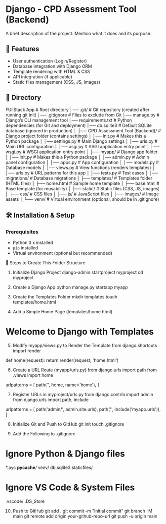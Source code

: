 # Django - CPD Assessment Tool (Backend)

A brief description of the project. Mention what it does and its purpose.

## 🚀 Features
- User authentication (Login/Register)
- Database integration with Django ORM
- Template rendering with HTML & CSS
- API integration (if applicable)
- Static files management (CSS, JS, Images)

## 📁 Directory 

FUllStack App              # Root directory
│── .git/               # Git repository (created after running git init)
│── .gitignore          # Files to exclude from Git
│── manage.py           # Django’s CLI management tool
│── requirements.txt    # Python dependencies (for Git and deployment)
│── db.sqlite3          # Default SQLite database (ignored in production)
│
├── CPD Assessment Tool (Backend)/          # Django project folder (contains settings)
│   │── init.py     # Makes this a Python package
│   │── settings.py     # Main Django settings
│   │── urls.py         # Main URL configuration
│   │── asgi.py         # ASGI application entry point
│   │── wsgi.py         # WSGI application entry point
│
├── myapp/              # Django app folder
│   │── init.py     # Makes this a Python package
│   │── admin.py        # Admin panel configuration
│   │── apps.py         # App configuration
│   │── models.py       # Database models
│   │── views.py        # View functions (renders templates)
│   │── urls.py         # URL patterns for this app
│   │── tests.py        # Test cases
│   │── migrations/     # Database migrations
│
├── templates/          # Templates folder (HTML files)
│   ├── home.html       # Sample home template
│   ├── base.html       # Base template (for reusability)
│
├── static/             # Static files (CSS, JS, images)
│   ├── css/            # CSS files
│   ├── js/             # JavaScript files
│   ├── images/         # Image assets
│
└── venv/               # Virtual environment (optional, should be in .gitignore)
## 🛠 Installation & Setup

### **Prerequisites**
- Python 3.x installed
- `pip` installed
- Virtual environment (optional but recommended)

📝 Steps to Create This Folder Structure

1. Initialize Django Project
django-admin startproject myproject
cd myproject

2. Create a Django App
python manage.py startapp myapp

3. Create the Templates Folder
mkdir templates
touch templates/home.html

4. Add a Simple Home Page (templates/home.html)
<!DOCTYPE html>
<html>
<head>
    <title>My Django App</title>
</head>
<body>
    <h1>Welcome to Django with Templates</h1>
</body>
</html>

5. Modify myapp/views.py to Render the Template
from django.shortcuts import render

def home(request):
    return render(request, 'home.html')

6. Create a URL Route (myapp/urls.py)
from django.urls import path
from .views import home

urlpatterns = [
    path('', home, name='home'),
]

7. Register URLs in myproject/urls.py
from django.contrib import admin
from django.urls import path, include

urlpatterns = [
    path('admin/', admin.site.urls),
    path('', include('myapp.urls')),
]

8. Initialize Git and Push to GitHub
git init
touch .gitignore

9. Add the Following to .gitignore
# Ignore Python & Django files
*.pyc
__pycache__/
venv/
db.sqlite3
staticfiles/

# Ignore VS Code & System Files
.vscode/
.DS_Store

10. Push to GitHub
git add .
git commit -m "Initial commit"
git branch -M main
git remote add origin your-github-repo-url
git push -u origin main
